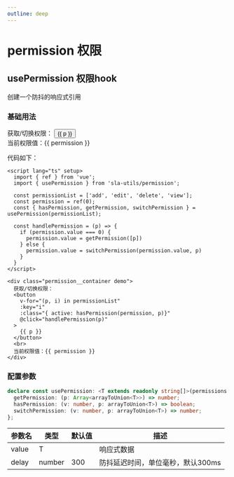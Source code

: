 ```yaml
---
outline: deep
---
```


# permission 权限 <Badge type="tip" text="permission" />

## usePermission 权限hook

创建一个防抖的响应式引用

### 基础用法

<script lang="ts" setup>
import { ref } from 'vue';
import { usePermission } from 'sla-utils/permission';

const permissionList = ['add', 'edit', 'delete', 'view'];
const permission = ref(0);
const { hasPermission, getPermission, switchPermission } = usePermission(permissionList);

const handlePermission = (p) => {
  if (permission.value === 0) {
    permission.value = getPermission([p])
  } else {
    permission.value = switchPermission(permission.value, p)
  }
}
</script>

<div class="permission__container demo">
  获取/切换权限：
  <button
    v-for="(p, i) in permissionList"
    :key="i"
    :class="{ active: hasPermission(permission, p)}"
    @click="handlePermission(p)"
    >
    {{ p }}
  </button>
  <br>
  当前权限值：{{ permission }}
</div>

代码如下：

```vue
<script lang="ts" setup>
  import { ref } from 'vue';
  import { usePermission } from 'sla-utils/permission';
  
  const permissionList = ['add', 'edit', 'delete', 'view'];
  const permission = ref(0);
  const { hasPermission, getPermission, switchPermission } = usePermission(permissionList);
  
  const handlePermission = (p) => {
    if (permission.value === 0) {
      permission.value = getPermission([p])
    } else {
      permission.value = switchPermission(permission.value, p)
    }
  }
</script>

<div class="permission__container demo">
  获取/切换权限：
  <button
    v-for="(p, i) in permissionList"
    :key="i"
    :class="{ active: hasPermission(permission, p)}"
    @click="handlePermission(p)"
  >
    {{ p }}
  </button>
  <br>
  当前权限值：{{ permission }}
</div>
```

### 配置参数

```ts
declare const usePermission: <T extends readonly string[]>(permissions: T) => {
  getPermission: (p: Array<arrayToUnion<T>>) => number;
  hasPermission: (v: number, p: arrayToUnion<T>) => boolean;
  switchPermission: (v: number, p: arrayToUnion<T>) => number;
};
```

| 参数名 | 类型     | 默认值 | 描述         |
|-----|--------|-----|------------|
|  value   | T      |   | 响应式数据 |
|  delay   | number | 300  | 防抖延迟时间，单位毫秒，默认300ms |

